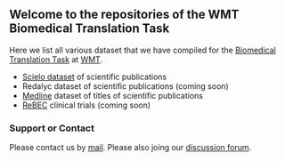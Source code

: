 ## Welcome to the repositories of the WMT Biomedical Translation Task

Here we list all various dataset that we have compiled for the [Biomedical Translation Task](http://www.statmt.org/wmt17/biomedical-translation-task.html) at [WMT](http://www.statmt.org/wmt17/index.html).

- [Scielo dataset](http://github.com/biomedical-translation-corpora/scielo) of scientific publications
- Redalyc dataset of scientific publications (coming soon)
- [Medline](https://github.com/biomedical-translation-corpora/medline) dataset of titles of scientific publications
- [ReBEC](https://github.com/biomedical-translation-corpora/rebec) clinical trials (coming soon)

### Support or Contact

Please contact us by [mail](wmtbiomedical@gmail.com). Please also joing our [discussion forum](https://groups.google.com/forum/?hl=en#!forum/wmt-biomedical-task). 

